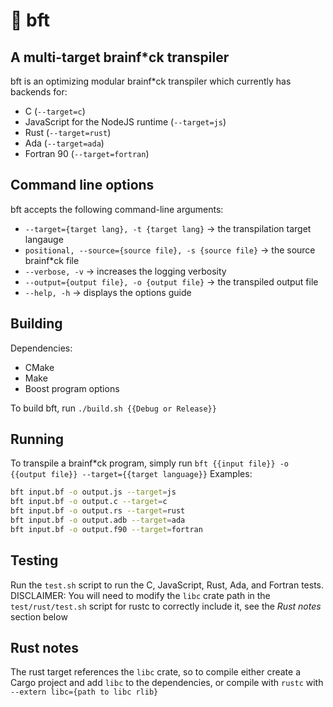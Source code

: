 # 🧠 bft
## A multi-target brainf*ck transpiler
bft is an optimizing modular brainf*ck transpiler which currently has backends for:
* C (`--target=c`)
* JavaScript for the NodeJS runtime (`--target=js`)
* Rust (`--target=rust`)
* Ada (`--target=ada`)
* Fortran 90 (`--target=fortran`)

## Command line options
bft accepts the following command-line arguments:
* `--target={target lang}, -t {target lang}` → the transpilation target langauge
* `positional, --source={source file}, -s {source file}` → the source brainf*ck file
* `--verbose, -v` → increases the logging verbosity
* `--output={output file}, -o {output file}` → the transpiled output file
* `--help, -h` → displays the options guide

## Building
Dependencies:
* CMake
* Make
* Boost program options

To build bft, run `./build.sh {{Debug or Release}}`

## Running
To transpile a brainf*ck program, simply run `bft {{input file}} -o {{output file}} --target={{target language}}`
Examples:
```bash
bft input.bf -o output.js --target=js
bft input.bf -o output.c --target=c
bft input.bf -o output.rs --target=rust
bft input.bf -o output.adb --target=ada
bft input.bf -o output.f90 --target=fortran
```

## Testing
Run the `test.sh` script to run the C, JavaScript, Rust, Ada, and Fortran tests. DISCLAIMER: You will need to modify the `libc` crate path in the `test/rust/test.sh` script for rustc to correctly include it, see the *Rust notes* section below

## Rust notes
The rust target references the `libc` crate, so to compile either create a Cargo project and add `libc` to the dependencies, or compile with `rustc` with `--extern libc={path to libc rlib}`
